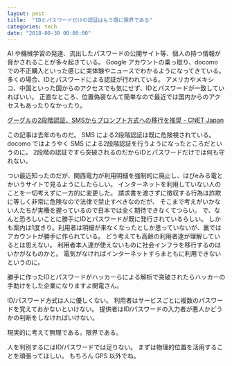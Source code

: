 ```yaml
---
layout: post
title:  "IDとパスワードだけの認証はもう既に限界である"
categories: tech
date: "2018-08-30 00:00:00"
---
```


AI や機械学習の発達、流出したパスワードの公開サイト等、個人の持つ情報が脅かされることが多々起きている。
Google アカウントの乗っ取り、docomo での不正購入といった感じに実体験やニュースでわかるようになってきている。
多くの場合、IDとパスワードによる認証が行われている。
アメリカやメキシコ、中国といった国からのアクセスでも気にせず、IDとパスワードが一致していればいい。
正直なところ、位置偽装なんて簡単なので最近では国内からのアクセスもあったりなかったり。

[グーグルの2段階認証、SMSからプロンプト方式への移行を推奨 \- CNET Japan](https://japan.cnet.com/article/35104345/)

この記事は去年のものだ。
SMS による2段階認証は既に危険視されている。
docomo ではようやく SMS による2段階認証を行うようになったところだというのに。
2段階の認証ですら突破されるのだからIDとパスワードだけでは何も守れない。

つい最近知ったのだが、関西電力が利用明細を強制的に廃止し、はぴeみる電とかいうサイトで見るようにしたらしい。
インターネットを利用していない人のことを一切考えずに一方的に変更した。
請求書を渡さずに徴収する行為は詐欺に等しく非常に危険なので法律で禁止すべきなのだが、
そこまで考えがいかない人たちが実権を握っているので日本では全く期待できなくてつらい。
で、なんと恐ろしいことに勝手にIDとパスワードが既に発行されているらしい。
しかも案内は1度きり。利用者は明細が来なくなったとしか思っていないが、裏ではアカウントが勝手に作られている。
どう考えても高齢の利用者達が理解しているとは思えない。
利用者本人達が使えないものに社会インフラを移行するのはいかがなものかと。
電気がなければインターネットすらまともに利用できないというのに。

勝手に作ったIDとパスワードがハッカーらによる解析で突破されたらハッカーの手助けをした企業になりますよ関電さん。

ID/パスワード方式は人に優しくない。
利用者はサービスごとに複数のパスワードを覚えておかないといけない。
提供者はID/パスワードの入力者が悪人かどうかの判断をしなければいけない。

現実的に考えて無理である。限界である。

人を判別するにはID/パスワードでは足りない。
まずは物理的位置を活用することを頑張ってほしい。
もちろん GPS 以外でね。
